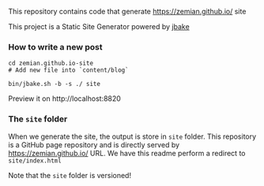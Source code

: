 This repository contains code that generate https://zemian.github.io/ site

This project is a Static Site Generator powered by [jbake](https://jbake.org/)

### How to write a new post

```
cd zemian.github.io-site
# Add new file into `content/blog`

bin/jbake.sh -b -s ./ site
```

Preview it on http://localhost:8820

### The `site` folder

When we generate the site, the output is store in `site` folder. This repository
is a GitHub page repository and is directly served by https://zemian.github.io/ URL.
We have this readme perform a redirect to `site/index.html`

Note that the `site` folder is versioned!
